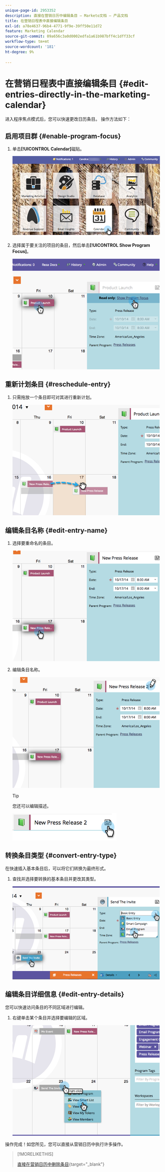 ```yaml
---
unique-page-id: 2953352
description: 直接在营销日历中编辑条目 — Marketo文档 — 产品文档
title: 在营销日程表中直接编辑条目
exl-id: a78e4637-96b4-4771-9f9e-39ff50e11d72
feature: Marketing Calendar
source-git-commit: 09a656c3a0d0002edfa1a61b987bff4c1dff33cf
workflow-type: tm+mt
source-wordcount: '181'
ht-degree: 9%

---
```


# 在营销日程表中直接编辑条目 {#edit-entries-directly-in-the-marketing-calendar}

进入程序焦点模式后，您可以快速更改日历条目。 操作方法如下：

## 启用项目群 {#enable-program-focus}

1. 单击&#x200B;**[!UICONTROL Calendar]**&#x200B;磁贴。

   ![](assets/2017-05-10-15-30-47-3.png)

1. 选择属于要关注的项目的条目，然后单击&#x200B;**[!UICONTROL Show Program Focus]**。

   ![](assets/image2014-10-20-13-3a16-3a7.png)

## 重新计划条目 {#reschedule-entry}

1. 只需拖放一个条目即可对其进行重新计划。

   ![](assets/image2014-10-20-13-3a16-3a18.png)

## 编辑条目名称 {#edit-entry-name}

1. 选择要重命名的条目。

   ![](assets/image2014-10-20-13-3a16-3a31.png)

1. 编辑条目名称。

   ![](assets/image2014-10-20-13-3a16-3a42.png)

   >[!TIP]
   >
   >您还可以编辑描述。
   >
   >![](assets/image2014-10-20-13-3a16-3a56.png)

## 转换条目类型 {#convert-entry-type}

在快速插入基本条目后，可以将它们转换为最终形式。

1. 查找并选择要转换的基本条目并更改其类型。

   ![](assets/image2014-10-20-13-3a18-3a38.png)

## 编辑条目详细信息 {#edit-entry-details}

您可以快速访问条目的不同区域进行编辑。

1. 右键单击某个条目并选择要编辑的区域。

   ![](assets/image2014-10-20-13-3a18-3a48.png)

操作完成！如您所见，您可以直接从营销日历中执行许多操作。

>[!MORELIKETHIS]
>
>[直接在营销日历中删除条目](/help/marketo/product-docs/core-marketo-concepts/marketing-calendar/working-with-the-calendar/delete-entries-directly-in-the-marketing-calendar.md){target="_blank"}
